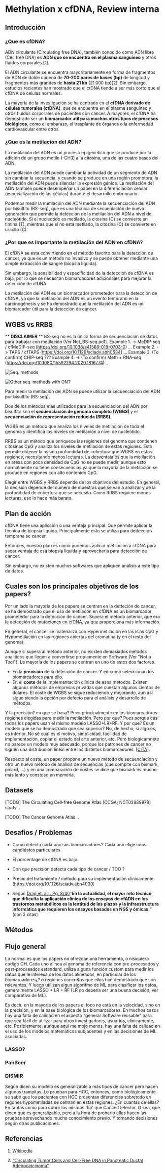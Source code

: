 # Methylation x cfDNA, Review interna

## Introducción

### ¿Que es cfDNA?

ADN circulante (Circulating free DNA), también conocido como ADN libre (Cell free DNA) es **ADN que se encuentra en el plasma sanguíneo** y otros fluidos corporales [1].

El ADN circulante se encuentra mayoritariamente en forma de fragmentos de ADN de doble cadena de **70-200 pares de bases (bp)** de longitud y fragmentos más grandes de **hasta 21 kb** (21.000 bp)[2].
Sin embargo, estudios recientes han mostrado que el ctDNA tiende a ser más corto que el cfDNA de celulas normales.

La mayoría de la investigación se ha centrado en el **cfDNA derivado de células tumorales (ctDNA)**, que se encuentra en el plasma sanguíneo y otros fluidos corporales de pacientes con cáncer. A mayores, el cfDNA ha demostrado ser un **biomarcador utíl para muchos otros tipos de procesos biológicos**, como el embarazo, el trasplante de órganos o la enfermedad cardiovascular entre otros.

### ¿Que es la metilación del ADN?

La metilación del ADN es un proceso epigenético que se produce por la adición de un grupo metilo (-CH3) a la citosina, una de las cuatro bases del ADN. 

La metilación del ADN puede cambiar la actividad de un segmento de ADN sin cambiar la secuencia, y cuando se produce en una región promotora, la metilación del ADN puede silenciar la expresión génica. La metilación del ADN también puede desempeñar un papel en la diferenciación celular (especialización de las células) durante el desarrollo embrionario.

Podemos medir la metilación del ADN mediante la secuenciación del ADN por bisulfito (BS-seq), que es una técnica de secueniación de nueva generación que permite la detección de la metilación del ADN a nivel de nucleótido. Si el nucleotido es metilado, la citosina (C) se convierte en timina (T), mientras que si no está metilado, la citosina (C) se convierte en uracilo (C).

### ¿Por que es importante la metilación del ADN en cfDNA?

El cfDNA se esta convirtiendo en el método favorito para la detección de cáncer, ya que es un método no invasivo y se puede obtener mediante una simple extracción de sangre (biopsia líquida). 

Sin embargo, la sensibilidad y especificidad de la detección de cfDNA es baja, por lo que se necesitan biomarcadores adicionales para mejorar la detección de cfDNA.

La metilación del ADN es un biomarcador prometedor para la detección de cfDNA, ya que la metilación del ADN es un evento temprano en la carcinogénesis y se ha demostrado que la metilación del ADN es un biomarcador útil para la detección de cáncer.

## WGBS vs RRBS

** **DISCLAIMER** ** BS-seq no es la única forma de sequenciación de datos para trabajar con metilación (Ver Not_BS-seq.pdf). 
Example 1. -> MeDIP-seq / cfMeDIP-seq (https://doi.org/10.1038/s41586-018-0703-0) ...
Example 2. -> TAPS / cfTAPS (https://doi.org/10.1126/sciadv.abh0534) ...
Example 3. (To confirm) CHIP-seq ???
Example 4. -> (To confirm) Meth + RNA-seq (https://doi.org/10.1080/15592294.2020.1816774) ...

![Seq. methods](./images/SeqMethods.png "https://doi.org/10.3390/biom10121677" )

![Other seq. methods with ONT](./images/meth-seq.jpg "https://doi.org/10.3389/fgene.2021.671057" )



Para medir la metilación del ADN se puede utilizar la secuenciación del ADN por bisulfito (BS-seq).

Dos de los métodos más utilizados para la secuenciación del ADN por bisulfito son el **secuenciación de genoma completo (WGBS)** y el **secuenciación de representación reducida (RRBS)**.

WGBS es un método que analiza los niveles de metilación de todo el genoma y identifica los niveles de metilación a nivel de nucleótido.

RRBS es un método que enriquece las regiones del genoma que contienen citosinas CpG y analiza los niveles de metilación de estas regiones. Esto permite obtener la misma profundidad de cobertura que WGBS en estas regiones, necesitando menos lecturas. La desventaja es que la metilación en areas con poca densidad de CpG no se puede medir, aunque esto normalmente no tiene consecuencias ya que la mayoría de la metilación se produce en regiones con alto contenido CpG.

Elegir entre WGBS y RRBS depende de los objetivos del estudio. En general, la decisión depende del número de muestras que se van a analizar y de la profundidad de cobertura que se necesita. Como RRBS requiere menos lecturas, eso lo hace más barato.

## Plan de acción

cfDNA tiene una aplicción o una ventaja principal. Que permite aplicar la técnica de biopsia liquida. Principalmente esto se utiliza para dettección temprana se cancer.

Entonces, nuestro plan es como podemos aplicar metilación a cfDNA para sacar ventaja de esa biopsia liquida y aprovecharla para detección de cancer.

Sin embargo, no existen muchos softwares que apliquen análisis a este tipo de datos.

## Cuales son los principales objetivos de los papers?

Por un lado la mayoría de los papers se centran en la detteción de cancer, se ha demostrado que el uso de metilacón en cfDNA es un biomarcador prometedor para la detección de cancer. Supera el método anterior, que era la detección de mutaciones en cfDNA, ya que proporciona más información.

En general, el cancer se materializa con Hypermetílación en las islas CpG y Hypometilación en las regiones abiertas del cromatina (y en el resto del genoma).

Aunque sí supera al método anterior, no existen demasiados metodos analiticos que llegen a convertirse propiamente en Software (Ver "Not a Tool"). La mayoría de los papers se centran en uno de estos dos factores.
 - En la **precisión** de la detección de cancer. Y en como seleccionan los biomarcadores para ello.
 - En el **coste** de la implementación clínica de esos metodos. Existen algunos métodos de empresas privadas que cuestan algunos cientos de dolares. El coste de WGBS se sigue reduciendo y mejorando, aun así sigue siendo la opción por defecto para el análisis y desarrollo de métodos.


Y la precisión? en que se basa?
Pues principalmente en los biomarcadores - regiones elegidas para medir la metilación. Pero por que? Pues porque casi todos los papers usan el mismo modelo LASSO+LR+RF. Y por que? Es un modelo que se ha demostrado que sea superior? No, de hecho, si algo es, es inferior. No sé cual es el motivo, simplicidad, facilidad de implementación, copiar el estado del arte anterior, etc. Pero biologicamnete no parece un modelo muy adecuado, porque los patrones de cancer no siguen una distribución lineal entre los distintos biomarcadores. \[[CITA](https://www.cell.com/iscience/pdf/S2589-0042(19)30132-4.pdf)\].


Respecto al coste, un paper propone un nuevo método de secuenciación y otro un nuevo método de analisis de secuencias (que compite con bismark, picard, ...) y en una comparación de costes se dice que bismark es mucho más lento y constoso en memoria.

## Datasets

[TODO] The Circulating Cell-free Genome Atlas (CCGA; NCT02889978) study...

[TODO] The Cancer Genome Atlas... 

## Desafios / Problemas

 - Como detecta cada uno sus biomarcadores? Cada uno elige unos candidatos particulares.

 - El porcentage de ctDNA es bajo. 

 - Con que precisión detecta cada tipo de cancer / TOO ?

 - Precio del tratamiento / método para su implementación clinicamente. (https://doi.org/10.1126/sciadv.abn4030)

 - Según [Drag et. all., Pg. 8/40](https://doi.org/10.1152/physiolgenomics.00086.2020)"__En la actualidad, el mayor reto técnico que dificulta la aplicación clínica de los ensayos de cfADN en los trastornos metabólicos es la lentitud de los plazos y la infraestructura informática que requieren los ensayos basados en NGS y ómicas.__" (con 3 citas)

## Métodos

## Flujo general

Lo normal es que los papers no ofrezcan una herramienta, o nisiquiera codigo GH. Cada uno alinea al genoma de referencia con pre-procesados y post-procesados estandard, utiliza alguna función custom para medir los datos que le interesa de los datos alineados, en particular de los biomarcadores¿? o regiones concretas que ellos han demostrado que son relevantes. Y luego utilizan algun algoritmo de ML para clasificar los datos, generalmente LASSO + LR + RF (LR no debería ser una buena decisión, ver comparativa de ML). 

Es decir, en la mayoría de los papers el foco no está en la velocidad, sino en la precisión, y en la base biológica de los biomarcadores.
En muchos casos hay una falta de calidad en el aspecto "generar Software reusable" para que sea fácil de utilizar para otros investigadores, usuarios, clinicamente, etc.
Posiblemente, aunque aquí me mojo menos, hay una falta de calidad en el uso de los modelos matemáticos subjacentes y en las decisiones de ML asociadas.

### LASSO?

### PanSeer

### DISMIR

Según dicen su modelo es generalizable a más tipos de cancer pero hacen algunas trampitas.
Lo prueban para HCC, entonces, como biológicamente se sabe que los pacientes con HCC presentan diferencias sobretodo en regones hypometiladas se centran en estas regiones. ¿En cuantas de ellas? En tantas como para cubrir los mismos 'bp' que CancerDetector. O sea, que dicen que es generalizable, pero a la hora de probarlo ellos hacen las pruebas aprovechando mucho conocimiento previo. Y tomando decisiones según otras publicaciones.

## Referencias

 1. [Wikipedia](https://en.wikipedia.org/wiki/Circulating_free_DNA)

 2. ["Circulating Tumor Cells and Cell-Free DNA in Pancreatic Ductal Adenocarcinoma"](https://doi.org/10.1016%2Fj.ajpath.2018.03.020)
